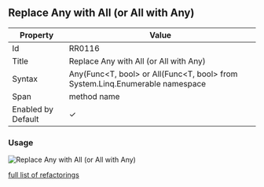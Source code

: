 ## Replace Any with All \(or All with Any\)

| Property           | Value                                                                                |
| ------------------ | ------------------------------------------------------------------------------------ |
| Id                 | RR0116                                                                               |
| Title              | Replace Any with All \(or All with Any\)                                             |
| Syntax             | Any\(Func\<T, bool\> or All\(Func\<T, bool\> from System\.Linq\.Enumerable namespace |
| Span               | method name                                                                          |
| Enabled by Default | &#x2713;                                                                             |

### Usage

![Replace Any with All (or All with Any)](../../images/refactorings/ReplaceAnyWithAllOrAllWithAny.png)

[full list of refactorings](Refactorings.md)